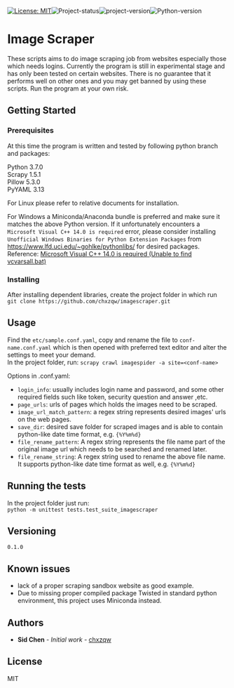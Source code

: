 [![License: MIT](https://img.shields.io/badge/License-MIT-brightgreen.svg)](https://github.com/chxzqw/imagescraper/blob/master/LICENSE)![Project-status](https://img.shields.io/badge/Status-experimental-red.svg)![project-version](https://img.shields.io/badge/version-0.1.0-red.svg)![Python-version](https://img.shields.io/badge/Python-3.7.0-blue.svg)

# Image Scraper

These scripts aims to do image scraping job from websites especially those which needs logins. Currently the program is still in experimental stage and has only been tested on certain websites. There is no guarantee that it performs well on other ones and you may get banned by using these scripts. Run the program at your own risk.

## Getting Started

### Prerequisites

At this time the program is written and tested by following python branch and packages:

Python 3.7.0  
Scrapy 1.5.1  
Pillow 5.3.0  
PyYAML 3.13  

For Linux please refer to relative documents for installation.

For Windows a Miniconda/Anaconda bundle is preferred and make sure it matches the above Python version.
If it unfortunately encounters a `Microsoft Visual C++ 14.0 is required` error, please consider installing `Unofficial Windows Binaries for Python Extension Packages` from <https://www.lfd.uci.edu/~gohlke/pythonlibs/> for desired packages.  
Reference: [Microsoft Visual C++ 14.0 is required (Unable to find vcvarsall.bat)](https://stackoverflow.com/questions/29846087/microsoft-visual-c-14-0-is-required-unable-to-find-vcvarsall-bat)

### Installing

After installing dependent libraries, create the project folder in which run  
`git clone https://github.com/chxzqw/imagescraper.git`  

## Usage

Find the `etc/sample.conf.yaml`, copy and rename the file to `conf-name.conf.yaml` which is then opened with preferred text editor and alter the settings to meet your demand.  
In the project folder, run:
`scrapy crawl imagespider -a site=<conf-name>`

Options in <conf-name>.conf.yaml:
* `login_info`: usually includes login name and password, and some other required fields such like token, security question and answer ,etc.
* `page_urls`: urls of pages which holds the images need to be scraped.
* `image_url_match_pattern`: a regex string represents desired images' urls on the web pages.
* `save_dir`: desired save folder for scraped images and is able to contain python-like date time format, e.g. `{%Y%m%d}`
* `file_rename_pattern`: A regex string represents the file name part of the original image url which needs to be searched and renamed later.
* `file_rename_string`: A regex string used to rename the above file name. It supports python-like date time format as well, e.g. `{%Y%m%d}`

## Running the tests

In the project folder just run:  
`python -m unittest tests.test_suite_imagescraper`

## Versioning

`0.1.0`

## Known issues

* lack of a proper scraping sandbox website as good example.
* Due to missing proper compiled package Twisted in standard python environment, this project uses Miniconda instead.

## Authors

* **Sid Chen** - *Initial work* - [chxzqw](https://github.com/chxzqw)

## License

MIT
